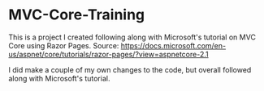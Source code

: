 # MVC-Core-Training
This is a project I created following along with Microsoft's tutorial on MVC Core using Razor Pages. Source: https://docs.microsoft.com/en-us/aspnet/core/tutorials/razor-pages/?view=aspnetcore-2.1

I did make a couple of my own changes to the code, but overall followed along with Microsoft's tutorial.
